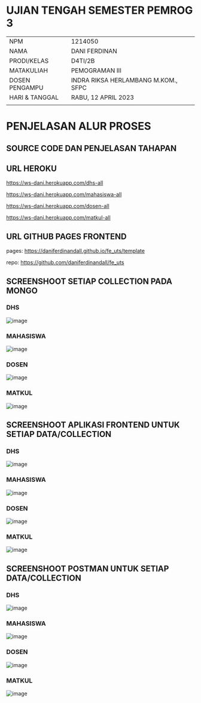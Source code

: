 # UJIAN TENGAH SEMESTER PEMROG 3

|                |                                     |
| -------------- | ----------------------------------- |
| NPM            | 1214050                             |
| NAMA           | DANI FERDINAN                       |
| PRODI/KELAS    | D4TI/2B                             |
| MATAKULIAH     | PEMOGRAMAN III                      |
| DOSEN PENGAMPU | INDRA RIKSA HERLAMBANG M.KOM., SFPC |
| HARI & TANGGAL | RABU, 12 APRIL 2023                 |
|                |                                     |

# PENJELASAN ALUR PROSES

## SOURCE CODE DAN PENJELASAN TAHAPAN

## URL HEROKU
https://ws-dani.herokuapp.com/dhs-all

https://ws-dani.herokuapp.com/mahasiswa-all

https://ws-dani.herokuapp.com/dosen-all

https://ws-dani.herokuapp.com/matkul-all

## URL GITHUB PAGES FRONTEND
pages: https://daniferdinandall.github.io/fe_uts/template

repo: https://github.com/daniferdinandall/fe_uts

## SCREENSHOOT SETIAP COLLECTION PADA MONGO
### DHS
![image](https://user-images.githubusercontent.com/55969069/231034237-3aa10da5-49ce-464c-8915-c369aaa419d6.png)

### MAHASISWA
![image](https://user-images.githubusercontent.com/55969069/231034342-00c2eaf7-fb77-408b-ba3a-7bdc50ca3cd0.png)

### DOSEN
![image](https://user-images.githubusercontent.com/55969069/231034293-fbed9c88-55dd-4163-a50d-5f0342feec3e.png)

### MATKUL
![image](https://user-images.githubusercontent.com/55969069/231034419-406ef1cc-95b0-4b50-becc-af056f13f5f6.png)

## SCREENSHOOT APLIKASI FRONTEND UNTUK SETIAP DATA/COLLECTION
### DHS
![image](https://user-images.githubusercontent.com/55969069/231035230-a6f618cc-a4e5-4e0a-9c8d-f0776ecf3d8b.png)

### MAHASISWA
![image](https://user-images.githubusercontent.com/55969069/231035275-0839db16-65c5-4c44-9152-2a94eb931664.png)

### DOSEN
![image](https://user-images.githubusercontent.com/55969069/231035385-85683c12-994a-4341-adca-fb4cda4ad0a0.png)

### MATKUL
![image](https://user-images.githubusercontent.com/55969069/231035340-c198898f-7d52-4904-b291-584802fe0ade.png)


## SCREENSHOOT POSTMAN UNTUK SETIAP DATA/COLLECTION
### DHS
![image](https://user-images.githubusercontent.com/55969069/231034658-5a73313d-0b49-4ffb-9469-4360fe081eff.png)

### MAHASISWA
![image](https://user-images.githubusercontent.com/55969069/231034695-77db7087-5281-407e-a4cf-e7f4034d448d.png)

### DOSEN
![image](https://user-images.githubusercontent.com/55969069/231034722-3e50f782-87fb-4b10-854a-b6fd75858609.png)

### MATKUL
![image](https://user-images.githubusercontent.com/55969069/231034763-f277099e-d3fa-4fa4-ac7e-cea70587d33f.png)
